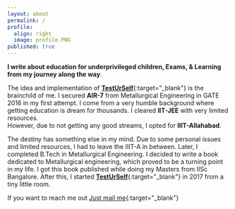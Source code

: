 ```yaml
---
layout: about
permalink: /
profile:
  align: right
  image: profile.PNG
published: true
---
```


**I write about education for underprivileged children, Exams, & Learning from my journey along the way**. 

The idea and implementation of [**TestUrSelf**](https://www.testurself.in){:target="_blank"} is the brainchild of me. I secured **AIR-7** from Metallurgical Engineering in GATE 2016 in my first attempt. I come from a very humble background where getting education is dream for thousands. I cleared **IIT-JEE** with very limited resources. <br> However, due to not getting any good streams, I opted for **IIIT-Allahabad**. 

The destiny has something else in my mind. Due to some personal issues and limited resources, I had to leave the IIIT-A in between. Later, I completed B.Tech in Metallurgical Engineering. I decided to write a book dedicated to Metallurgical engineering, which proved to be a turning point in my life. I got this book published while doing my Masters from IISc Bangalore. After this, I started [**TestUrSelf**](https://www.testurself.in){:target="_blank"} in 2017 from a tiny little room.
  

If you want to reach me out [Just mail me](mailto:samarjeet.xyz@gmail.com){:target="_blank"}

